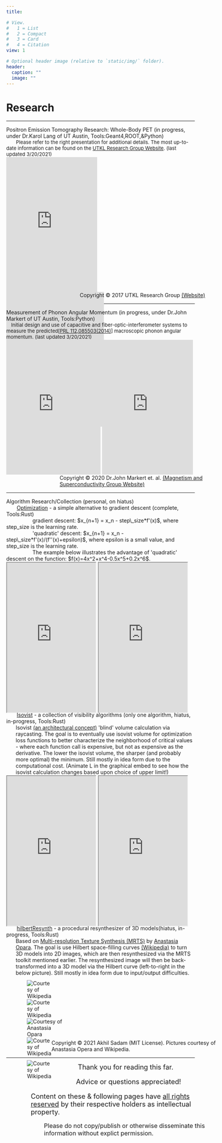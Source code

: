 ```yaml
---
title: 

# View.
#   1 = List
#   2 = Compact
#   3 = Card
#   4 = Citation
view: 1

# Optional header image (relative to `static/img/` folder).
header:
  caption: ""
  image: ""
---
```

<script defer src="../../js/scrollMain.js"></script>
<script type="text/javascript"
  src="https://cdn.mathjax.org/mathjax/latest/MathJax.js?config=TeX-AMS-MML_HTMLorMML">
</script>
<h1>Research</h1>
<hr/>
<div class="utkl hblur">
<div class="text bold">
Positron Emission Tomography Research: Whole-Body PET <note class="notet">(in progress, under Dr.Karol Lang of UT Austin, Tools:Geant4,ROOT,&Python)</note>
 <div style="font-size:small;">&emsp;&emsp;Please refer to the right presentation for additional details. The most up-to-date information can be found on the <a href="http://www.hep.utexas.edu/utkl/index.html">UTKL Research Group Website</a></note>. <note class="notet">(last updated 3/20/2021)</note></div>
 <div width="100%" style="height:360px;">
   <iframe class="rhalign" src="https://onedrive.live.com/embed?cid=A7FD52E0996F5531&amp;resid=A7FD52E0996F5531%2119146&amp;authkey=AA4JA7wWT28YLF4&amp;em=2&amp;wdAr=1.7777777777777777" width="48.3%" height="100%" frameborder="0">This is an embedded <a target="_blank" href="https://office.com">Microsoft Office</a> presentation, powered by <a target="_blank" href="https://office.com/webapps">Office</a>.</iframe>
   <iframe class="rhalign" width="51.7%" height="100%" src="https://www.youtube-nocookie.com/embed/4XN8zhHNFVQ" title="YouTube video player" frameborder="0" allow="accelerometer; autoplay; clipboard-write; encrypted-media; gyroscope; picture-in-picture" allowfullscreen></iframe>
 </div>
 <note class="notet" style="position:relative; left: 39%;margin:0 auto;">Copyright © 2017 UTKL Research Group <a href="http://www.hep.utexas.edu/utkl/index.html">(Website)</a></note>
</div>
</div>
<hr/>
<div class="utm hblur">
<div class="text bold">
Measurement of Phonon Angular Momentum <note class="notet">(in progress, under Dr.John Markert of UT Austin, Tools:Python)</note>
 <div style="font-size:small;">&emsp;Initial design and use of capacitive and fiber-optic-interferometer systems to measure the predicted[<a href="http://www.cqtes.cn/oldweb/publications/2014-PhysRevLett.112.085503.pdf">PRL 112,085503(2014)</a>] macroscopic phonon angular momentum. <note class="notet">(last updated 3/20/2021)</note></div>
 <div width="100%" style="height:360px;">
   <iframe class="halign" src="http://www.cqtes.cn/oldweb/publications/2014-PhysRevLett.112.085503.pdf" style="width:50%; height:100%;" frameborder="0"></iframe>
   <iframe src="https://onedrive.live.com/embed?cid=A7FD52E0996F5531&amp;resid=A7FD52E0996F5531%2119149&amp;authkey=ANx3Seg9pohvF2c&amp;em=2&amp;wdAr=1.7777777777777777" width="48.3%" height="100%" frameborder="0">This is an embedded <a target="_blank" href="https://office.com">Microsoft Office</a> presentation, powered by <a target="_blank" href="https://office.com/webapps">Office</a>.</iframe>
 </div>
 <note class="notet" style="position:relative; left: 28.3%;margin:0 auto;">Copyright © 2020 Dr.John Markert et. al. <a href="https://web2.ph.utexas.edu/~markweb/">(Magnetism and Superconductivity Group Website)</a></note>
</div>
</div>
<hr/>
<div class="algor hblur">
<div class="text bold">
Algorithm Research/Collection (personal, on hiatus)
<div>&emsp;&emsp;<a href="https://github.com/akhilsadam/Optimization">Optimization</a>  - a simple alternative to gradient descent <note class="notet">(complete, Tools:Rust)</note><br></div>
<note class="notet">
<div>&emsp;&emsp;&emsp;&emsp;&emsp;gradient descent: $x_{n+1} = x_n - step\_size*f'(x)$, where step_size is the learning rate.<br></div>
<div>&emsp;&emsp;&emsp;&emsp;&emsp;'quadratic' descent: $x_{n+1} = x_n - step\_size*f'(x)/(f''(x)+epsilon)$, where epsilon is a small value, and step_size is the learning rate.<br></div>
<div>&emsp;&emsp;&emsp;&emsp;&emsp;The example below illustrates the advantage of 'quadratic' descent on the function: $f(x)=4x^2+x^4-0.5x^5+0.2x^6$.<br></div>
</note>
<div style="height:400px;style="position:relative; left: 10%;">
  <iframe class="rhalign" src="https://www.desmos.com/calculator/33cmxyur7j" width="47%" style="min-height:400px"></iframe>
  <iframe class="rhalign" src="https://play.rust-lang.org/?version=stable&mode=release&edition=2018&gist=bc0eaa7a5880ada4b7d72f696c0951ed" style="width:47%; height:100%;"></iframe>
</div>
<div>&emsp;&emsp;<a href="https://github.com/akhilsadam/Isovist">Isovist</a>  -  a collection of visibility algorithms <note class="notet">(only one algorithm, hiatus, in-progress, Tools:Rust)</note><br></div>
<note class="notet">
<div style="position:relative; left: 5%; width:95%;">Isovist <a href="https://en.wikipedia.org/wiki/Isovist">(an architectural concept)</a> 'blind' volume calculation via raycasting. The goal is to eventually use isovist volume for optimization loss functions to better characterize the neighborhood of critical values - where each function call is expensive, but not as expensive as the derivative. The lower the isovist volume, the sharper (and probably more optimal) the minimum. Still mostly in idea form due to the computational cost. (Animate L in the graphical embed to see how the isovist calculation changes based upon choice of upper limit!)<br></div>
</note>
<div style="height:400px;style="position:relative; left: 10%;">
  <iframe class="rhalign" src="https://www.desmos.com/calculator/q0p8yofs9p" width="47%" style="min-height:400px"></iframe>
  <iframe class="rhalign" src="https://play.rust-lang.org/?version=stable&mode=release&edition=2018&gist=e24578be1b8dcb6fd92e31cb37a98c0f" style="width:47%; height:100%;"></iframe>
</div>
<div>&emsp;&emsp;<a href="https://github.com/akhilsadam/hilbertResynth">hilbertResynth</a>  - a procedural resynthesizer of 3D models<note class="notet">(hiatus, in-progress, Tools:Rust)</note><br></div>
<note class="notet">
<div style="position:relative; left: 5%; width:95%;">Based on <a href="https://github.com/anopara/multi-resolution-texture-synthesis">Multi-resolution Texture Synthesis (MRTS)</a> by <a href="https://github.com/anopara">Anastasia Opara</a>. The goal is use Hilbert space-filling curves <a href="https://en.wikipedia.org/wiki/Hilbert_curve">(Wikipedia)</a> to turn 3D models into 2D images, which are then resynthesized via the MRTS toolkit mentioned earlier. The resynthesized image will then be back-transformed into a 3D model via the Hilbert curve (left-to-right in the below picture). Still mostly in idea form due to input/output difficulties.<br></div>
</note>
<div style="position:relative;width:90%;height:170px;left:11%;">
  <div class="halign" style="position:relative;width:15%;">
    <img style="position:relative;margin:0 0;margin-top:15%;" src="https://upload.wikimedia.org/wikipedia/commons/thumb/5/5f/Utah_teapot_simple_2.png/1200px-Utah_teapot_simple_2.png" alt="Courtesy of Wikipedia"></img>
  </div>
  <div class="halign" style="position:relative;width:15%;">
    <img style="position:relative;margin:0 0;" src="https://upload.wikimedia.org/wikipedia/commons/1/13/Hilbert3d-step3.png" alt="Courtesy of Wikipedia"></img>
  </div>
  <div class="halign" style="width:22%;">
    <img style="position:relative; margin:0 0;margin-top:0.5%;" src="https://github.com/anopara/multi-resolution-texture-synthesis/raw/master/TextureSynthesis_6.gif" alt="Courtesy of Anastasia Opara"></img>
  </div>
  <div class="halign" style="width:15%;">
  <img style="position:relative;margin:0 0;" src="https://upload.wikimedia.org/wikipedia/commons/1/13/Hilbert3d-step3.png" alt="Courtesy of Wikipedia"></img>
  </div>
  <div class="halign" style="position:relative;width:15%;">
    <img style="position:relative;margin:0 0;margin-top:15%;" src="https://upload.wikimedia.org/wikipedia/commons/thumb/5/5f/Utah_teapot_simple_2.png/1200px-Utah_teapot_simple_2.png" alt="Courtesy of Wikipedia"></img>
  </div>
</div>
<note class="notet" style="position:relative; left: 24.0%;margin:0 auto;">Copyright © 2021 Akhil Sadam (MIT License). Pictures courtesy of Anastasia Opera and Wikipedia.</a></note>
</div>
</div>
<hr/>
<p class="text hc" style="position:relative; left: 38%; width: 100%;font-size:large;margin:0 auto;">Thank you for reading this far.</p>
<p class="text hc" style="position:relative; left: 37%; width: 100%;font-size:large;">Advice or questions appreciated!</p>
<p class="text hc" style="position:relative; left: 13%; width: 100%;font-size:large;margin:0 auto;">Content on these & following pages have <u>all rights reserved</u> by their respective holders as intellectual property.</p>
<p class="text hc" style="position:relative; left: 20%; width: 100%;font-size:medium;">Please do not copy/publish or otherwise disseminate this information without explict permission.</p>
</div>